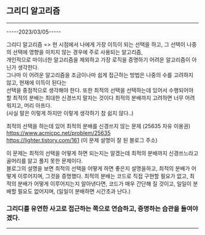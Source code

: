 ## 그리디 알고리즘

-----
-----2023/03/05-----

그리디 알고리즘 => 현 시점에서 나에게 가장 이득이 되는 선택을 하고, 그 선택이 나중의 선택에 영향을 미치지 않는 경우에 주로 사용되는 알고리즘,   
개인적으로 마이너한 알고리즘을 제외하고 가장 로직을 증명하기 어려운 알고리즘이 아닌가 생각한다.   
그나마 이 어려운 알고리즘을 조금이나마 쉽게 접근하는 방법은 나중의 수를 고려하지 않고, 현재에 이득이 된다는   
선택을 중점적으로 생각해야 한다. 또한 최적의 선택을 선택하는데 있어서 수행되어야 할 최적의 분배는 최대한 신경쓰지 말자는 것이다 최적의 분배까지 고려하면 너무 어려워지고, 머리 아프다.   
(사실 말은 이렇게 하지만 이렇게 생각하기 참 쉽지 않다..)

최적의 선택을 하는데 있어 최적의 분배를 신경쓰지 않는 문제 (25635 자유 이용권)   
https://www.acmicpc.net/problem/25635    
https://lighter.tistory.com/161 (이 문제 설명이 잘 된 블로그 주소)

이 문제는 최적의 선택을 어떻게 하면 되는지는 알겠는데 최적의 분배까지 신경쓰느라고 골머리를 앓고 풀지 못한 문제이다.   
블로그의 설명을 보면 최적의 선택을 어떻게 하면 좋은지 설명을하고, 최적의 분배가 어떻게 이루어지며, 그것을 증명했다. 최적의 분배는 코드로 직접 구현할 필요가 없고,
최적의 분배가 어떻게 이루어지는지 알아낸다면, 코드가 매우 간단해 질 것이고, 일일이 분배할 필요도 없어지며, (일일이 분배하면 시간초과 난다.)

### 그리디를 유연한 사고로 접근하는 쪽으로 연습하고, 증명하는 습관을 들여야겠다.
--------
